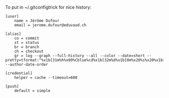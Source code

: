 To put in ~/.gitconfigtrick for nice history:

    [user]
        name = Jérôme Dufour
        email = jerome.dufour@eduvaud.ch

    [alias]
        co = commit
        st = status
        br = branch
        ch = checkout
        gr = log --graph --full-history --all --color --date=short --pretty=tformat:"%x1b[31m%h%x09%Cblue%cd%x1b[32m%d%x1b[0m%x20%s%x20%x1b[33m(%an)%x1b[0m" --author-date-order

    [credential]
        helper = cache --timeout=600

    [push]
        default = simple

